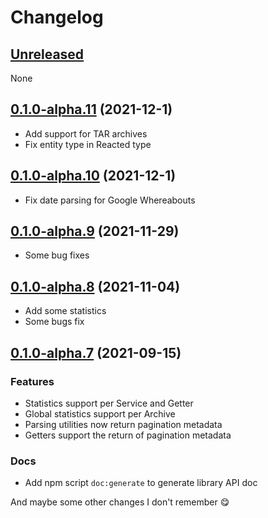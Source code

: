 # Changelog

## [Unreleased](https://github.com/super-bunny/pld-cli/tree/dev)

None

## [0.1.0-alpha.11](https://github.com/d4data-official/archive-lib/releases/tag/v0.1.0-alpha.11) (2021-12-1)

- Add support for TAR archives
- Fix entity type in Reacted type

## [0.1.0-alpha.10](https://github.com/d4data-official/archive-lib/releases/tag/v0.1.0-alpha.10) (2021-12-1)

- Fix date parsing for Google Whereabouts

## [0.1.0-alpha.9](https://github.com/d4data-official/archive-lib/releases/tag/v0.1.0-alpha.9) (2021-11-29)

- Some bug fixes

## [0.1.0-alpha.8](https://github.com/d4data-official/archive-lib/releases/tag/v0.1.0-alpha.8) (2021-11-04)

- Add some statistics
- Some bugs fix

## [0.1.0-alpha.7](https://github.com/d4data-official/archive-lib/releases/tag/v0.1.0-alpha.7) (2021-09-15)

### Features

- Statistics support per Service and Getter
- Global statistics support per Archive
- Parsing utilities now return pagination metadata
- Getters support the return of pagination metadata

### Docs

- Add npm script `doc:generate` to generate library API doc

And maybe some other changes I don't remember 😋
